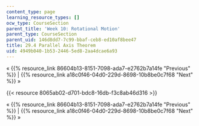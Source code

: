 ```yaml
---
content_type: page
learning_resource_types: []
ocw_type: CourseSection
parent_title: 'Week 10: Rotational Motion'
parent_type: CourseSection
parent_uid: 146d8dd7-7c99-bbaf-ceb8-ed10af8bee47
title: 29.4 Parallel Axis Theorem
uid: 4949b040-1b53-2446-5ed8-2aa4dcae6a93
---
```


« {{% resource_link 86604b13-8151-7098-ada7-e2762b7a14fe "Previous" %}} | {{% resource_link a18c0f46-04d0-229d-8698-10b8be0c7f68 "Next" %}} »

{{< resource 8065ab02-d701-bdc8-16db-f3c8ab46d316 >}}

« {{% resource_link 86604b13-8151-7098-ada7-e2762b7a14fe "Previous" %}} | {{% resource_link a18c0f46-04d0-229d-8698-10b8be0c7f68 "Next" %}} »